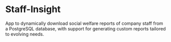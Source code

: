 # Staff-Insight
App to dynamically download social welfare reports of company staff from a PostgreSQL database, with support for generating custom reports tailored to evolving needs.
